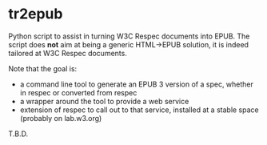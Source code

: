 tr2epub
=======

Python script to assist in turning W3C Respec documents into EPUB. The script does **not** aim at being a generic HTML->EPUB solution, it is indeed tailored at W3C Respec documents. 

Note that the goal is:

- a command line tool to generate an EPUB 3 version of a spec, whether in respec or converted from respec
- a wrapper around the tool to provide a web service
- extension of respec to call out to that service, installed at a stable space (probably on lab.w3.org)

T.B.D.
